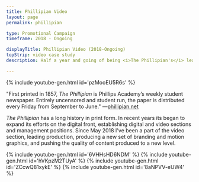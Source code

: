 ```yaml
---
title: Phillipian Video
layout: page
permalink: phillipian

type: Promotional Campaign
timeframe: 2018 - Ongoing

displayTitle: Phillipian Video (2018-Ongoing)
topStrip: video case study
description: Half a year and going of being <i>The Phillipian's</i> lead video producer.

---
```


{% include youtube-gen.html id='pzMooEU5R6s' %}

"First printed in 1857, *The Phillipian* is Phillips Academy’s weekly student newspaper. Entirely uncensored and student run, the paper is distributed every Friday from September to June." —[phillipian.net](http://phillipian.net)

*The Phillipian* has a long history in print form. In recent years its began to expand its efforts on the digital front, establishing digital and video sections and management positions. Since May 2018 I've been a part of the video section, leading production, producing a new set of branding and motion graphics, and pushing the quality of content produced to a new level.

{% include youtube-gen.html id='6VHHsHD6NDM' %}
{% include youtube-gen.html id='hVKpzM2TUyA' %}
{% include youtube-gen.html id='ZCcwQ81xykE' %}
{% include youtube-gen.html id='8aNPVV-eUW4' %}
